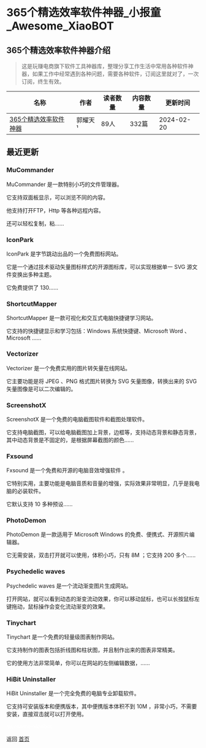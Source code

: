 # 365个精选效率软件神器_小报童_Awesome_XiaoBOT

## 365个精选效率软件神器介绍
> 这是玩赚电商旗下软件工具神器库，整理分享工作生活中常用各种软件神器，如果工作中经常遇到各种问题，需要各种软件，订阅这里就对了，一次订阅，终生有效。  
  


|名称|作者|读者数量|内容数量|更新时间|
|---|---|---|---|---|
|[365个精选效率软件神器](https://xiaobot.net/p/shenqiku?refer=9c3f1c95-a052-465a-9902-f6d75080262a)|郭耀天¹|89人|332篇|2024-02-20|

## 最近更新
### MuCommander

MuCommander 是一款特别小巧的文件管理器。

它支持双面板显示，可以浏览不同的内容。

他支持打开FTP，Http 等各种远程内容。

还可以轻松复制，粘......

### IconPark

IconPark 是字节跳动出品的一个免费图标网站。

它是一个通过技术驱动矢量图标样式的开源图标库，可以实现根据单一 SVG 源文件变换出多种主题。

它免费提供了 130......

### ShortcutMapper

ShortcutMapper 是一款可视化和交互式电脑快捷键学习网站。

它支持的快捷键显示和学习包括：Windows 系统快捷键、Microsoft Word 、Microsoft ......

### Vectorizer

Vectorizer 是一个免费实用的图片转矢量在线网站。

它主要功能是将 JPEG 、PNG 格式图片转换为 SVG 矢量图像，转换出来的 SVG 矢量图像是可以二次编辑的。

### ScreenshotX

ScreenshotX 是一个免费的电脑截图软件和截图处理软件。

它支持电脑截图，可以给电脑截图加上背景，边框等，支持动态背景和静态背景，其中动态背景是不固定的，是根据屏幕截图的颜色......

### Fxsound

Fxsound 是一个免费和开源的电脑音效增强软件 。

它特别实用，主要功能是电脑音质和音量的增强，实际效果非常明显，几乎是我电脑的必装软件。

它默认支持 10 多种预设......

### PhotoDemon

PhotoDemon 是一款适用于 Microsoft Windows 的免费、便携式、开源照片编辑器。

它无需安装，双击打开就可以使用，体积小巧，只有 8M ；它支持 200 多个......

### Psychedelic waves

Psychedelic waves 是一个流动渐变图片生成网站。

打开网站，就可以看到动态的渐变流动效果，你可以移动鼠标，也可以长按鼠标左键拖动，鼠标操作会变化流动渐变的效果。

### Tinychart

Tinychart 是一个免费的轻量级图表制作网站。

它支持制作的图表包括折线图和柱状图，并且制作出来的图表非常精美。

它的使用方法非常简单，你可以在网站的左侧编辑数据，......

### HiBit Uninstaller

HiBit Uninstaller 是一个完全免费的电脑专业卸载软件。

它支持可安装版本和便携版本，其中便携版本体积不到 10M ，非常小巧，不需要安装，直接双击就可以打开使用。


<a href="https://github.com/Reno9527/awesome-xiaobot" style="color: white; text-decoration: none;">awesome-xiaobot</a>

返回 [首页](../README.md)
